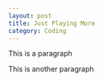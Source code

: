```yaml
---
layout: post
title: Just Playing More
category: Coding
---
```


This is a paragraph

<!--end-of-excerpt-->

This is another paragraph


